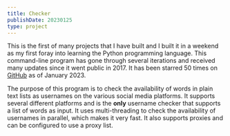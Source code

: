 ```yaml
---
title: Checker
publishDate: 20230125
type: project
---
```

This is the first of many projects that I have built and I built it in a weekend as my first foray into learning the Python programming language. This command-line program has gone through several iterations and received many updates since it went public in 2017. It has been starred 50 times on [GitHub](https://github.com/checker/cli) as of January 2023.

The purpose of this program is to check the availability of words in plain text lists as usernames on the various social media platforms. It supports several different platforms and is the **only** username checker that supports a list of words as input.
It uses multi-threading to check the availability of usernames in parallel, which makes it very fast. It also supports proxies and can be configured to use a proxy list.